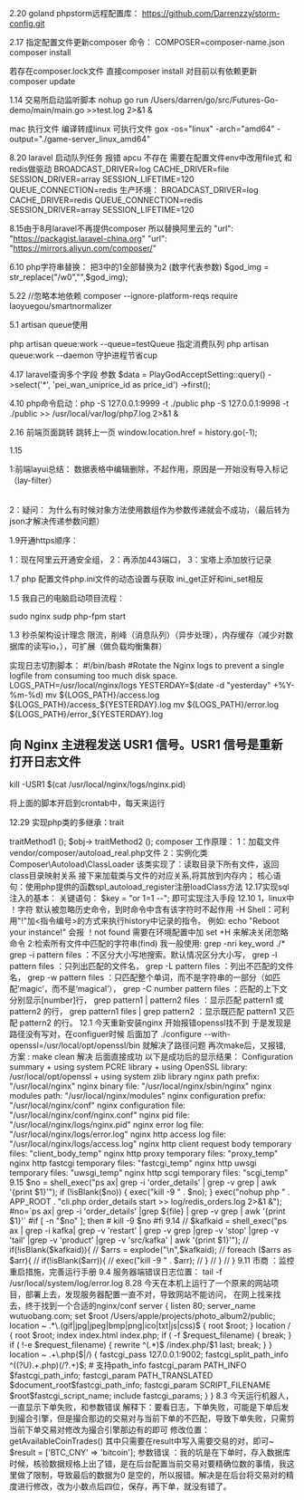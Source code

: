2.20
 goland phpstorm远程配置库：
https://github.com/Darrenzzy/storm-config.git

2.17
指定配置文件更新composer 命令：
COMPOSER=composer-name.json composer install

若存在composer.lock文件 直接composer install
对目前以有依赖更新 composer update


1.14
交易所启动监听脚本
nohup go run /Users/darren/go/src/Futures-Go-demo/main/main.go >>test.log 2>&1 &

mac 执行文件 编译转成linux 可执行文件
gox -os="linux" -arch="amd64" -output="./game-server_linux_amd64"

8.20
laravel 启动队列任务 报错 apcu 不存在
需要在配置文件env中改用file式 和redis做驱动
BROADCAST_DRIVER=log
CACHE_DRIVER=file
SESSION_DRIVER=array
SESSION_LIFETIME=120
QUEUE_CONNECTION=redis
生产环境：
BROADCAST_DRIVER=log
CACHE_DRIVER=redis
QUEUE_CONNECTION=redis
SESSION_DRIVER=array
SESSION_LIFETIME=120

8.15由于8月laravel不再提供composer
所以替换阿里云的
  "url": "https://packagist.laravel-china.org"
  "url": "https://mirrors.aliyun.com/composer/"

6.10
php字符串替换： 把3中的1全部替换为2 (数字代表参数)
$god_img = str_replace("/w0","",$god_img);

5.22
//忽略本地依赖
composer --ignore-platform-reqs require laoyuegou/smartnormalizer

5.1 artisan  queue使用

php artisan queue:work --queue=testQueue  指定消费队列
php artisan queue:work --daemon 守护进程节省cup


4.17
laravel查询多个字段 参数
$data = PlayGodAcceptSetting::query()
  ->select('*', 'pei_wan_uniprice_id as price_id')
  ->first();

4.10
php命令启动：php -S 127.0.0.1:9999 -t ./public
php -S 127.0.0.1:9998 -t ./public >> /usr/local/var/log/php7.log 2>&1 &

2.16
前端页面跳转 跳转上一页
 window.location.href = history.go(-1);


1.15

1:前端layui总结：
数据表格中编辑删除，不起作用，原因是一开始没有导入标记 （lay-filter）
<table class="layui-hide" id="member"  lay-filter="test"></table>

2：疑问： 为什么有时候对象方法使用数组作为参数传递就会不成功，（最后转为json才解决传递参数问题）


1.9开通https顺序：

1：现在阿里云开通安全组，
2：再添加443端口，
3：宝塔上添加放行记录

1.7
php 配置文件php.ini文件的动态设置与获取
ini_get正好和ini_set相反




1.5
我自己的电脑启动项目流程：

sudo nginx
sudp php-fpm start

1.3
秒杀架构设计理念
限流，削峰（消息队列）（异步处理），内存缓存（减少对数据库的读写io，），可扩展（做负载均衡集群）

实现日志切割脚本：
#!/bin/bash
#Rotate the Nginx logs to prevent a single logfile from consuming too much disk space.
LOGS_PATH=/usr/local/nginx/logs
YESTERDAY=$(date -d "yesterday" +%Y-%m-%d)
mv ${LOGS_PATH}/access.log ${LOGS_PATH}/access_${YESTERDAY}.log
mv ${LOGS_PATH}/error.log ${LOGS_PATH}/error_${YESTERDAY}.log
## 向 Nginx 主进程发送 USR1 信号。USR1 信号是重新打开日志文件
kill -USR1 $(cat /usr/local/nginx/logs/nginx.pid)

将上面的脚本开启到crontab中，每天来运行


12.29
实现php类的多继承：trait
<?php
trait myTrait{
  function traitMethod1(){}
  function traitMethod2(){}
}
//然后是调用这个traits,语法为：
class myClass{
  use myTrait;
}
//这样就可以通过use myTraits，调用Traits中的方法了，比如：
$obj = new myClass();
$obj-> traitMethod1 ();
$obj-> traitMethod2 ();



composer 工作原理：
1：加载文件 vendor/composer/autoload_real.php文件
2：实例化类Composer\Autoload\ClassLoader
该类实现了：读取目录下所有文件，返回class目录映射关系

接下来加载类与文件的对应关系,将其放到内存内；
核心语句：使用php提供的函数spl_autoload_register注册loadClass方法

12.17实现sql注入的基本：
关键语句：
  $key = "or 1=1 --";
  即可实现注入手段

12.10

1，linux中 ！字符 默认被忽略历史命令，到时命令中含有该字符时不起作用

-H Shell：可利用"!"加<指令编号>的方式来执行history中记录的指令。

例如:
echo "Reboot your instance!"
会报 ！not found
需要在环境配置中加
set  +H
来解决关闭忽略命令


2:检索所有文件中匹配的字符串(find)
我一般使用: grep -nri key_word ./*
grep -i pattern files ：不区分大小写地搜索。默认情况区分大小写，

grep -l pattern files ：只列出匹配的文件名，

grep -L pattern files ：列出不匹配的文件名，

grep -w pattern files ：只匹配整个单词，而不是字符串的一部分（如匹配‘magic’，而不是‘magical’），

grep -C number pattern files ：匹配的上下文分别显示[number]行，

grep pattern1 | pattern2 files ：显示匹配 pattern1 或 pattern2 的行，

grep pattern1 files | grep pattern2 ：显示既匹配 pattern1 又匹配 pattern2 的行。



12.1 今天重新安装nginx 开始报错openssl找不到
于是发现是路径没有写对，在configuer时候 后面加了 ./configure  --with-openssl=/usr/local/opt/openssl/bin  就解决了路径问题
再次make后，又报错,  方案 : make clean  解决
后面直接成功 以下是成功后的显示结果：

Configuration summary
  + using system PCRE library
  + using OpenSSL library: /usr/local/opt/openssl
  + using system zlib library

  nginx path prefix: "/usr/local/nginx"
  nginx binary file: "/usr/local/nginx/sbin/nginx"
  nginx modules path: "/usr/local/nginx/modules"
  nginx configuration prefix: "/usr/local/nginx/conf"
  nginx configuration file: "/usr/local/nginx/conf/nginx.conf"
  nginx pid file: "/usr/local/nginx/logs/nginx.pid"
  nginx error log file: "/usr/local/nginx/logs/error.log"
  nginx http access log file: "/usr/local/nginx/logs/access.log"
  nginx http client request body temporary files: "client_body_temp"
  nginx http proxy temporary files: "proxy_temp"
  nginx http fastcgi temporary files: "fastcgi_temp"
  nginx http uwsgi temporary files: "uwsgi_temp"
  nginx http scgi temporary files: "scgi_temp"



9.15

 $no = shell_exec("ps ax| grep -i 'order_details'  | grep -v grep | awk '{print $1}'");
            if (!isBlank($no)) {
                exec("kill -9 " . $no);
            }
            exec("nohup php " . APP_ROOT . "cli.php order_details start >> log/redis_orders.log 2>&1 &");



#no=`ps ax| grep -i 'order_details' |grep ${file}  | grep -v grep | awk '{print $1}'`
#if [ -n "$no" ]; then
#    kill -9 $no
#fi


9.14
//        $kafkaid = shell_exec("ps ax | grep -i kafka| grep -v 'restart' | grep -v grep |grep -v 'stop' |grep -v 'tail'  |grep -v 'product'  |grep -v 'src/kafka'  | awk '{print $1}'");
//        if(!isBlank($kafkaid)){
//            $arrs = explode("\n",$kafkaid);
//            foreach ($arrs as $arr){
//                if(!isBlank($arr)){
//                    exec("kill -9 " . $arr);
//                }
//            }
//        }


9.11
市商 ：监控重启措施，完善运行手册


9.4
服务器端错误日志位置：
tail -f /usr/local/system/log/error.log


8.28
今天在本机上运行了一个原来的网站项目，部署上去，发现服务器配置一直不对，导致网站不能访问，
在网上找来找去，终于找到一个合适的nginx/conf
server {
             listen 80;
             server_name wutuobang.com;
             set $root /Users/apple/projects/photo_album2/public;

             location ~ .*\.(gif|jpg|jpeg|bmp|png|ico|txt|js|css)$
             {
                 root $root;
             }
             location / {
                 root    $root;
                 index    index.html index.php;
                 if ( -f $request_filename) {
                     break;
                 }
                 if ( !-e $request_filename) {
                     rewrite ^(.*)$ /index.php/$1 last;
                     break;
                 }
             }
             location ~ .+\.php($|/) {
                 fastcgi_pass 127.0.0.1:9002;
                 fastcgi_split_path_info ^((?U).+.php)(/?.+)$;    # 支持path_info
                 fastcgi_param PATH_INFO $fastcgi_path_info;
                 fastcgi_param PATH_TRANSLATED $document_root$fastcgi_path_info;
                 fastcgi_param    SCRIPT_FILENAME    $root$fastcgi_script_name;
                 include        fastcgi_params;
             }

    }



8.3
今天运行机器人，一直显示下单失败，和参数错误

解释下：要看日志，下单失败，可能是下单后发到撮合引擎，但是撮合那边的交易对与当前下单的不匹配，导致下单失败，只需剪当前下单交易对修改为撮合引擎那边有的即可  修改位置： getAvailableCoinTrades() 其中只需要在result中写入需要交易的对，即可~   $result = ['BTC_CNY' => 'bitcoin'];

参数错误 ：我的坑是在下单时，存入数据库时候，核验数据规格上出了错，是在后台配置当前交易对要精确位数的事情，我这里做了限制，导致最后的数据为0
是空的，所以报错。解决是在后台将交易对的精度进行修改，改为小数点后四位，保存，再下单，就没有错了。

